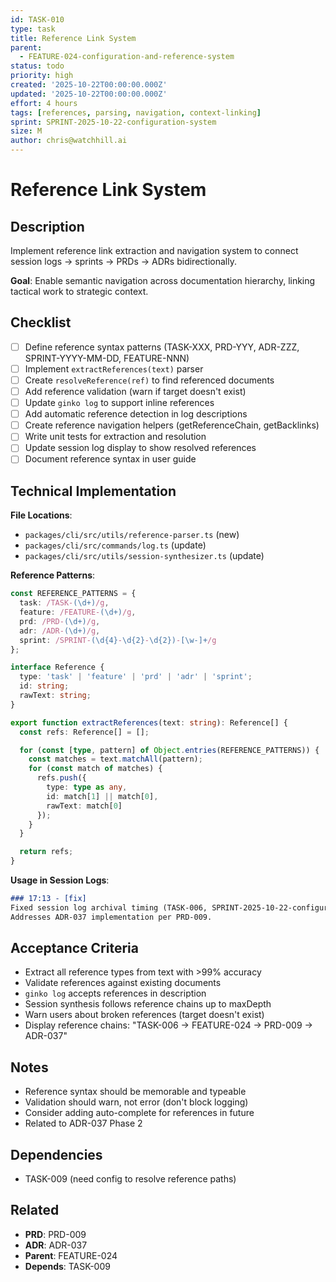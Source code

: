 ```yaml
---
id: TASK-010
type: task
title: Reference Link System
parent:
  - FEATURE-024-configuration-and-reference-system
status: todo
priority: high
created: '2025-10-22T00:00:00.000Z'
updated: '2025-10-22T00:00:00.000Z'
effort: 4 hours
tags: [references, parsing, navigation, context-linking]
sprint: SPRINT-2025-10-22-configuration-system
size: M
author: chris@watchhill.ai
---
```


# Reference Link System

## Description

Implement reference link extraction and navigation system to connect session logs → sprints → PRDs → ADRs bidirectionally.

**Goal**: Enable semantic navigation across documentation hierarchy, linking tactical work to strategic context.

## Checklist

- [ ] Define reference syntax patterns (TASK-XXX, PRD-YYY, ADR-ZZZ, SPRINT-YYYY-MM-DD, FEATURE-NNN)
- [ ] Implement `extractReferences(text)` parser
- [ ] Create `resolveReference(ref)` to find referenced documents
- [ ] Add reference validation (warn if target doesn't exist)
- [ ] Update `ginko log` to support inline references
- [ ] Add automatic reference detection in log descriptions
- [ ] Create reference navigation helpers (getReferenceChain, getBacklinks)
- [ ] Write unit tests for extraction and resolution
- [ ] Update session log display to show resolved references
- [ ] Document reference syntax in user guide

## Technical Implementation

**File Locations**:
- `packages/cli/src/utils/reference-parser.ts` (new)
- `packages/cli/src/commands/log.ts` (update)
- `packages/cli/src/utils/session-synthesizer.ts` (update)

**Reference Patterns**:

```typescript
const REFERENCE_PATTERNS = {
  task: /TASK-(\d+)/g,
  feature: /FEATURE-(\d+)/g,
  prd: /PRD-(\d+)/g,
  adr: /ADR-(\d+)/g,
  sprint: /SPRINT-(\d{4}-\d{2}-\d{2})-[\w-]+/g
};

interface Reference {
  type: 'task' | 'feature' | 'prd' | 'adr' | 'sprint';
  id: string;
  rawText: string;
}

export function extractReferences(text: string): Reference[] {
  const refs: Reference[] = [];

  for (const [type, pattern] of Object.entries(REFERENCE_PATTERNS)) {
    const matches = text.matchAll(pattern);
    for (const match of matches) {
      refs.push({
        type: type as any,
        id: match[1] || match[0],
        rawText: match[0]
      });
    }
  }

  return refs;
}
```

**Usage in Session Logs**:

```markdown
### 17:13 - [fix]
Fixed session log archival timing (TASK-006, SPRINT-2025-10-22-configuration-system)
Addresses ADR-037 implementation per PRD-009.
```

## Acceptance Criteria

- Extract all reference types from text with >99% accuracy
- Validate references against existing documents
- `ginko log` accepts references in description
- Session synthesis follows reference chains up to maxDepth
- Warn users about broken references (target doesn't exist)
- Display reference chains: "TASK-006 → FEATURE-024 → PRD-009 → ADR-037"

## Notes

- Reference syntax should be memorable and typeable
- Validation should warn, not error (don't block logging)
- Consider adding auto-complete for references in future
- Related to ADR-037 Phase 2

## Dependencies

- TASK-009 (need config to resolve reference paths)

## Related

- **PRD**: PRD-009
- **ADR**: ADR-037
- **Parent**: FEATURE-024
- **Depends**: TASK-009
